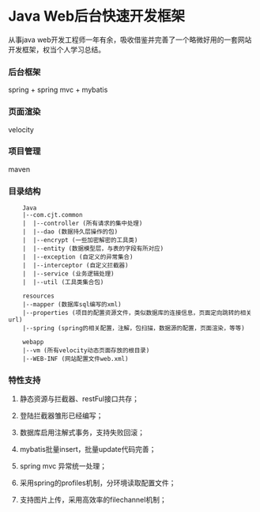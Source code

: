 # Java Web后台快速开发框架

从事java web开发工程师一年有余，吸收借鉴并完善了一个略微好用的一套网站开发框架，权当个人学习总结。

### 后台框架

spring + spring mvc + mybatis

### 页面渲染

velocity

### 项目管理

maven

### 目录结构
```
    Java
    |--com.cjt.common
    |  |--controller (所有请求的集中处理)
    |  |--dao (数据持久层操作的包)
    |  |--encrypt (一些加密解密的工具类)
    |  |--entity (数据模型层，与表的字段有所对应)
    |  |--exception (自定义的异常集合)
    |  |--interceptor (自定义拦截器)
    |  |--service (业务逻辑处理)
    |  |--util (工具类集合包)
```

```
    resources
    |--mapper (数据库sql编写的xml)
    |--properties (项目的配置资源文件，类似数据库的连接信息，页面定向跳转的相关url)
    |--spring (spring的相关配置，注解，包扫描，数据源的配置，页面渲染，等等)
```

```
    webapp
    |--vm (所有velocity动态页面存放的根目录)
    |--WEB-INF (网站配置文件web.xml)
```

### 特性支持

1. 静态资源与拦截器、restFul接口共存；

2. 登陆拦截器雏形已经编写；

3. 数据库启用注解式事务，支持失败回滚；

4. mybatis批量insert，批量update代码完善；

5. spring mvc 异常统一处理；

6. 采用spring的profiles机制，分环境读取配置文件；

7. 支持图片上传，采用高效率的filechannel机制；